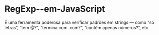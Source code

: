 # RegExp--em-JavaScript
É uma ferramenta poderosa para verificar padrões em strings — como “só letras”, “tem @?”, “termina com .com?”, “contém apenas números?”, etc.
